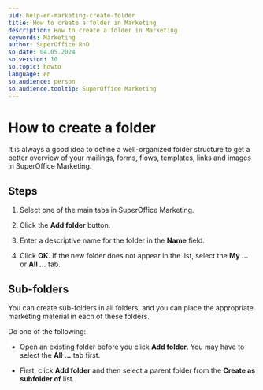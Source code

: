 ```yaml
---
uid: help-en-marketing-create-folder
title: How to create a folder in Marketing
description: How to create a folder in Marketing
keywords: Marketing
author: SuperOffice RnD
so.date: 04.05.2024
so.version: 10
so.topic: howto
language: en
so.audience: person
so.audience.tooltip: SuperOffice Marketing
---
```


# How to create a folder

It is always a good idea to define a well-organized folder structure to get a better overview of your mailings, forms, flows, templates, links and images in SuperOffice Marketing.

## Steps

1. Select one of the main tabs in SuperOffice Marketing.

2. Click the **Add folder** button.

3. Enter a descriptive name for the folder in the **Name** field.

4. Click **OK**. If the new folder does not appear in the list, select the **My ...** or **All ...** tab.

## Sub-folders

You can create sub-folders in all folders, and you can place the appropriate marketing material in each of these folders.

Do one of the following:

* Open an existing folder before you click **Add folder**. You may have to select the **All ...** tab first.

* First, click **Add folder** and then select a parent folder from the **Create as subfolder of** list.

<!-- Referenced images -->
